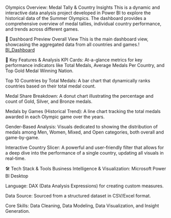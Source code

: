 Olympics Overview: Medal Tally & Country Insights
This is a dynamic and interactive data analysis project developed in Power BI to explore the historical data of the Summer Olympics. The dashboard provides a comprehensive overview of medal tallies, individual country performance, and trends across different games.

🚀 Dashboard Preview
Overall View
This is the main dashboard view, showcasing the aggregated data from all countries and games.!
[BI_Dashboard](https://github.com/user-attachments/assets/c16dfe36-fd0c-453b-a6fc-04471cd745c9)


🎯 Key Features & Analysis
KPI Cards: At-a-glance metrics for key performance indicators like Total Medals, Average Medals Per Country, and Top Gold Medal Winning Nation.

Top 10 Countries by Total Medals: A bar chart that dynamically ranks countries based on their total medal count.

Medal Share Breakdown: A donut chart illustrating the percentage and count of Gold, Silver, and Bronze medals.

Medals by Games (Historical Trend): A line chart tracking the total medals awarded in each Olympic game over the years.

Gender-Based Analysis: Visuals dedicated to showing the distribution of medals among Men, Women, Mixed, and Open categories, both overall and game-by-game.

Interactive Country Slicer: A powerful and user-friendly filter that allows for a deep dive into the performance of a single country, updating all visuals in real-time.

🛠️ Tech Stack & Tools
Business Intelligence & Visualization: Microsoft Power BI Desktop

Language: DAX (Data Analysis Expressions) for creating custom measures.

Data Source: Sourced from a structured dataset in CSV/Excel format.

Core Skills: Data Cleaning, Data Modeling, Data Visualization, and Insight Generation.
